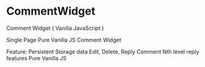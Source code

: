 # CommentWidget
Comment Widget  ( Vanilla JavaScript )

Single Page Pure Vanilla JS Comment Widget

Feature:
Persistent Storage data
Edit, Delete, Reply Comment
Nth level reply features
Pure Vanilla JS
